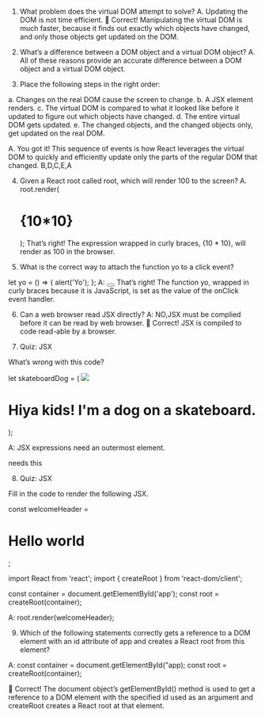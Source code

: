 1. What problem does the virtual DOM attempt to solve?
   A. Updating the DOM is not time efficient.
   👏
   Correct! Manipulating the virtual DOM is much faster, because it finds out exactly which objects have changed, and only those objects get updated on the DOM.

2. What’s a difference between a DOM object and a virtual DOM object?
   A. All of these reasons provide an accurate difference between a DOM object and a virtual DOM object.

3. Place the following steps in the right order:

a. Changes on the real DOM cause the screen to change.
b. A JSX element renders.
c. The virtual DOM is compared to what it looked like before it updated to figure out which objects have changed.
d. The entire virtual DOM gets updated.
e. The changed objects, and the changed objects only, get updated on the real DOM.

A. You got it! This sequence of events is how React leverages the virtual DOM to quickly and efficiently update only the parts of the regular DOM that changed.
B,D,C,E,A

4. Given a React root called root, which will render 100 to the screen?
   A. root.render(<h1>{10*10}</h1>);
   That’s right! The expression wrapped in curly braces, {10 * 10}, will render as 100 in the browser.

5. What is the correct way to attach the function yo to a click event?

let yo = () => {
alert('Yo');
};
A: <button onClick={yo}></button>
That’s right! The function yo, wrapped in curly braces because it is JavaScript, is set as the value of the onClick event handler.

6. Can a web browser read JSX directly?
   A: NO,JSX must be complied before it can be read by web browser.
   👏
   Correct! JSX is compiled to code read-able by a browser.

7. Quiz: JSX

What’s wrong with this code?

let skateboardDog = (
<img src="alfie.jpg" />

  <h1>Hiya kids!  I'm a dog on a skateboard.</h1>
);

A: JSX expressions need an outermost element. <div></div> needs this

8. Quiz: JSX

Fill in the code to render the following JSX.

const welcomeHeader = <h1>Hello world</h1>;

import React from 'react';
import { createRoot } from 'react-dom/client';

const container = document.getElementById('app');
const root = createRoot(container);

A: root.render(welcomeHeader);

9. Which of the following statements correctly gets a reference to a DOM element with an id attribute of app and creates a React root from this element?

A: const container = document.getElementById("app);
const root = createRoot(container);

👏
Correct! The document object’s getElementById() method is used to get a reference to a DOM element with the specified id used as an argument and createRoot creates a React root at that element.
